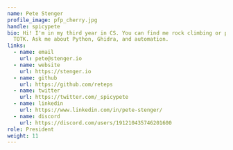 ```yaml
---
name: Pete Stenger
profile_image: pfp_cherry.jpg
handle: spicypete
bio: Hi! I'm in my third year in CS. You can find me rock climbing or playing
  TOTK. Ask me about Python, Ghidra, and automation.
links:
  - name: email
    url: pete@stenger.io
  - name: website
    url: https://stenger.io
  - name: github
    url: https://github.com/reteps
  - name: twitter
    url: https://twitter.com/_spicypete
  - name: linkedin
    url: https://www.linkedin.com/in/pete-stenger/
  - name: discord
    url: https://discord.com/users/191210435746201600
role: President
weight: 11
---
```

